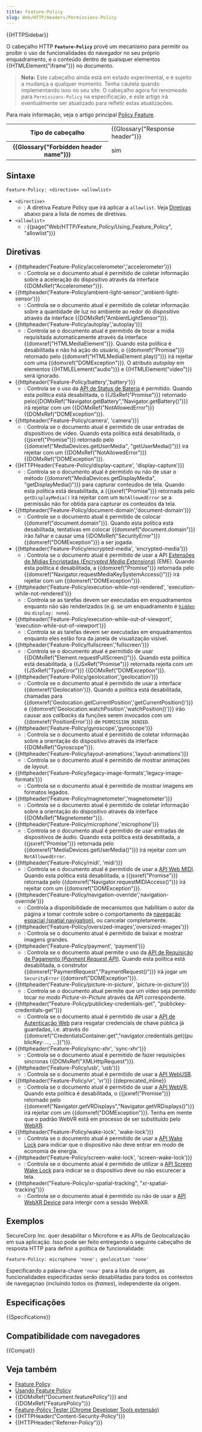```yaml
---
title: Feature-Policy
slug: Web/HTTP/Headers/Permissions-Policy
---
```


{{HTTPSidebar}}

O cabeçalho HTTP **`Feature-Policy`** provê um mecanismo para permitir ou proibir o uso de funcionalidades do navegador no seu próprio enquadramento, e o conteúdo dentro de quaisquer elementos {{HTMLElement("iframe")}} no documento.

> **Nota:** Este cabeçalho ainda está em estado experimental, e é sujeito a mudança a qualquer momento. Tenha cautela quando implementando isso no seu site. O cabeçalho agora foi renomeado para `Permissions-Policy` na especificação, e este artigo irá eventualmente ser atualizado para refletir estas atualizações.

Para mais informação, veja o artigo principal [Policy Feature](/docs/Web/HTTP/Feature_Policy).

<table class="properties">
  <tbody>
    <tr>
      <th scope="row">Tipo de cabeçalho</th>
      <td>{{Glossary("Response header")}}</td>
    </tr>
    <tr>
      <th scope="row">{{Glossary("Forbidden header name")}}</th>
      <td>sim</td>
    </tr>
  </tbody>
</table>

## Sintaxe

```
Feature-Policy: <directive> <allowlist>
```

- `<directive>`
  - : A diretiva Feature Policy que irá aplicar a `allowlist`. Veja [Diretivas](#diretivas) abaixo para a lista de nomes de diretivas.
- `<allowlist>`
  - : {{page("Web/HTTP/Feature_Policy/Using_Feature_Policy", "allowlist")}}

## Diretivas

- {{httpheader('Feature-Policy/accelerometer','accelerometer')}}
  - : Controla se o documento atual é permitido de coletar informação sobre a aceleração do dispositivo através da interface {{DOMxRef("Accelerometer")}}.
- {{httpheader('Feature-Policy/ambient-light-sensor','ambient-light-sensor')}}
  - : Controla se o documento atual é permitido de coletar informação sobre a quantidade de luz no ambiente ao redor do dispositivo através da interface {{DOMxRef("AmbientLightSensor")}}.
- {{httpheader('Feature-Policy/autoplay','autoplay')}}
  - : Controla se o documento atual é permitido de tocar a mídia requisitada automaticamente através da interface {{domxref("HTMLMediaElement")}}. Quando esta política é desabilitada e não há ação do usuário, o {{domxref("Promise")}} retornado pelo {{domxref("HTMLMediaElement.play()")}} irá rejeitar com uma {{domxref("DOMException")}}. O atributo _autoplay_ em elementos {{HTMLELement("audio")}} e {{HTMLElement("video")}} será ignorado.
- {{httpheader('Feature-Policy/battery','battery')}}
  - : Controla se o uso da [API de Status de Bateria](/docs/Web/API/Battery_Status_API) é permitido. Quando esta política está desabilitada, o {{JSxRef("Promise")}} retornado pelo{{DOMxRef("Navigator.getBattery","Navigator.getBattery()")}} irá rejeitar com um {{DOMxRef("NotAllowedError")}} {{DOMxRef("DOMException")}}.
- {{httpheader('Feature-Policy/camera', 'camera')}}
  - : Controla se o documento atual é permitido de usar entradas de dispositivos de vídeo. Quando esta política está desabilitada, o {{jsxref("Promise")}} retornado pelo {{domxref("MediaDevices.getUserMedia", "getUserMedia()")}} irá rejeitar com um {{DOMxRef("NotAllowedError")}} {{DOMxRef("DOMException")}}.
- {{HTTPHeader('Feature-Policy/display-capture', 'display-capture')}}
  - : Controla se o documento atual é permitido ou não de usar o método {{domxref("MediaDevices.getDisplayMedia", "getDisplayMedia()")}} para capturar conteúdos de tela. Quando esta política está desabilitada, a {{jsxref("Promise")}} retornada pelo `getDisplayMedia()` irá rejeitar com um `NotAllowedError` se a permissão não for obtida para capturar os conteúdos da tela.
- {{httpheader('Feature-Policy/document-domain','document-domain')}}
  - : Controle se o documento atual é permitido de colocar {{domxref("document.domain")}}. Quando esta política está desabilitada, tentativas em colocar {{domxref("document.domain")}} irão falhar e causar uma {{DOMxRef("SecurityError")}} {{domxref("DOMException")}} a ser jogada.
- {{httpheader('Feature-Policy/encrypted-media', 'encrypted-media')}}
  - : Controla se o documento atual é permitido de usar a API [Extensões de Mídias Encriptadas (_Encrypted Media Extensions_)](/pt-BR/docs/Web/API/Encrypted_Media_Extensions_API) (EME). Quando esta política é desabilitada, a {{domxref("Promise")}} retornada pelo {{domxref("Navigator.requestMediaKeySystemAccess()")}} irá rejeitar com um {{domxref("DOMException")}}.
- {{httpheader('Feature-Policy/execution-while-not-rendered', 'execution-while-not-rendered')}}
  - : Controla se as tarefas devem ser executadas em enquadramentos enquanto não são renderizados (e.g. se um enquadramento é [`hidden`](/pt-BR/docs/Web/HTML/Global_attributes/hidden) ou `display: none`).
- {{httpheader('Feature-Policy/execution-while-out-of-viewport', 'execution-while-out-of-viewport')}}
  - : Controla se as tarefas devem ser executadas em enquadramentos enquanto eles estão fora da janela de visualização visível.
- {{httpheader('Feature-Policy/fullscreen','fullscreen')}}
  - : Controla se o documento atual é permitido de usar {{DOMxRef("Element.requestFullScreen()")}}. Quando esta política está desabilitada, a {{JSxRef("Promise")}} retornada rejeita com um {{JSxRef("TypeError")}} {{DOMxRef("DOMException")}}.
- {{httpheader('Feature-Policy/geolocation','geolocation')}}
  - : Controla se o documento atual é permitido de usar a interface {{domxref('Geolocation')}}. Quando a política está desabilitada, chamadas para {{domxref('Geolocation.getCurrentPosition','getCurrentPosition()')}} e {{domxref('Geolocation.watchPosition','watchPosition()')}} irão causar aos _callbacks_ da funções serem invocados com um {{domxref('PositionError')}} de `PERMISSION_DENIED`.
- {{httpheader('Feature-Policy/gyroscope','gyroscope')}}
  - : Controla se o documento atual é permitido de coletar informação sobre a orientação do dispositivo através da interface {{DOMxRef("Gyroscope")}}.
- {{httpheader('Feature-Policy/layout-animations','layout-animations')}}
  - : Controla se o documento atual é permitido de mostrar animações de _layout_.
- {{httpheader('Feature-Policy/legacy-image-formats','legacy-image-formats')}}
  - : Controla se o documento atual é permitido de mostrar imagens em formatos legados.
- {{httpheader('Feature-Policy/magnetometer','magnetometer')}}
  - : Controla se o documento atual é permitido de coletar informação sobre a orientação do dispositivo através da interface {{DOMxRef("Magnetometer")}}.
- {{httpheader('Feature-Policy/microphone','microphone')}}
  - : Controla se o documento atual é permitido de usar entradas de dispositivos de áudio. Quando esta política está desabilitada, a {{jsxref("Promise")}} retornada pelo {{domxref("MediaDevices.getUserMedia()")}} irá rejeitar com um `NotAllowedError`.
- {{httpheader('Feature-Policy/midi', 'midi')}}
  - : Controla se o documento atual é permitido de usar a [API Web MIDI](/pt-BR/docs/Web/API/Web_MIDI_API). Quando esta política está desabilitada, a {{jsxref("Promise")}} retornada pelo {{domxref("Navigator.requestMIDIAccess()")}} irá rejeitar com um {{domxref("DOMException")}}.
- {{httpheader('Feature-Policy/navigation-override','navigation-override')}}
  - : Controla a disponibilidade de mecanismos que habilitam o autor da página a tomar controle sobre o comportamento da [navegação espacial (spatial navigation)](https://www.w3.org/TR/css-nav/), ou cancelar completamente.
- {{httpheader('Feature-Policy/oversized-images','oversized-images')}}
  - : Controla se o documento atual é permitido de baixar e mostrar imagens grandes.
- {{httpheader('Feature-Policy/payment', 'payment')}}
  - : Controla se o documento atual permite o uso da [API de Requisição de Pagamento (_Payment Request API_)](/pt-BR/docs/Web/API/Payment_Request_API). Quando esta política está desabilitada, o construtor {{domxref("PaymentRequest","PaymentRequest()")}} irá jogar um `SecurityError` {{domxref("DOMException")}}.
- {{httpheader('Feature-Policy/picture-in-picture', 'picture-in-picture')}}
  - : Controla se o documento atual permite que um vídeo seja permitido tocar no modo _Picture-in-Picture_ através da API correspondente.
- {{httpheader("Feature-Policy/publickey-credentials-get", "publickey-credentials-get")}}
  - : Controla se o documento atual é permitido de usar a [API de Autenticação Web](/pt-BR/docs/Web/API/Web_Authentication_API) para resgatar credenciais de chave pública já guardadas, i.e. através do {{domxref("CredentialsContainer.get","navigator.credentials.get({publicKey: ..., ...})")}}.
- {{httpheader('Feature-Policy/sync-xhr', 'sync-xhr')}}
  - : Controla se o documento atual é permitido de fazer requisições síncronas {{DOMxRef("XMLHttpRequest")}}.
- {{httpheader('Feature-Policy/usb', 'usb')}}
  - : Controla se o documento atual é permitido de usar a [API WebUSB](https://wicg.github.io/webusb/).
- {{httpheader('Feature-Policy/vr', 'vr')}} {{deprecated_inline}}
  - : Controla se o documento atual é permitido de usar a [API WebVR](/pt-BR/docs/Web/API/WebVR_API). Quando esta política é desabilitada, o {{jsxref("Promise")}} retornado pelo {{domxref("Navigator.getVRDisplays","Navigator.getVRDisplays()")}} irá rejeitar com um {{domxref("DOMException")}}. Tenha em mente que o padrão WebVR está em processo de ser substituído pelo [WebXR](/pt-BR/docs/Web/API/WebXR_Device_API).
- {{httpheader('Feature-Policy/wake-lock', 'wake-lock')}}
  - : Controla se o documento atual é permitido de usar a [API Wake Lock](https://www.w3.org/TR/wake-lock/) para indicar que o dispositivo não deve entrar em modo de economia de energia.
- {{httpheader('Feature-Policy/screen-wake-lock', 'screen-wake-lock')}}
  - : Controla se o documento atual é permitido de utilizar a [API Screen Wake Lock](/pt-BR/docs/Web/API/Screen_Wake_Lock_API) para indicar se o dispositivo deve ou não escurecer a tela.
- {{httpheader("Feature-Policy/xr-spatial-tracking", "xr-spatial-tracking")}}
  - : Controla se o documento atual é permitido ou não de usar a [API WebXR Device](/pt-BR/docs/Web/API/WebXR_Device_API) para intergir com a sessão WebXR.

## Exemplos

SecureCorp Inc. quer desabilitar o Microfone e as APIs de Geolocalização em sua aplicação. Isso pode ser feito entregando o seguinte cabeçalho de resposta HTTP para definir a política de funcionalidade:

```
Feature-Policy: microphone 'none'; geolocation 'none'
```

Especificando a palavra-chave `'none'` para a lista de origem, as funcionalidades especificadas serão desabilitadas para todos os contextos de navegaçnao (incluindo todos os _iframes_), independente da origem.

## Especificações

{{Specifications}}

## Compatibilidade com navegadores

{{Compat}}

## Veja também

- [Feature Policy](/pt-BR/docs/Web/HTTP/Feature_Policy)
- [Usando Feature Policy](/pt-BR/docs/Web/HTTP/Feature_Policy/Using_Feature_Policy)
- {{DOMxRef("Document.featurePolicy")}} and {{DOMxRef("FeaturePolicy")}}
- [Feature-Policy Tester (Chrome Developer Tools extensão)](https://chrome.google.com/webstore/detail/feature-policy-tester-dev/pchamnkhkeokbpahnocjaeednpbpacop)
- {{HTTPHeader("Content-Security-Policy")}}
- {{HTTPHeader("Referrer-Policy")}}
